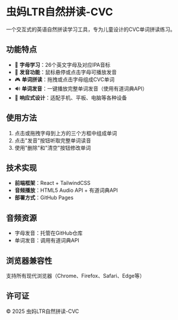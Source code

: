 # 虫妈LTR自然拼读-CVC

一个交互式的英语自然拼读学习工具，专为儿童设计的CVC单词拼读练习。

## 功能特点

- 🎯 **字母学习**：26个英文字母及对应IPA音标
- 🎵 **发音功能**：鼠标悬停或点击字母可播放发音
- 🎮 **单词拼读**：拖拽或点击字母组成CVC单词
- 🔊 **单词发音**：一键播放完整单词发音（使用有道词典API）
- 📱 **响应式设计**：适配手机、平板、电脑等各种设备

## 使用方法

1. 点击或拖拽字母到上方的三个方框中组成单词
2. 点击"发音"按钮听取完整单词读音
3. 使用"删除"和"清空"按钮修改单词

## 技术实现

- **前端框架**：React + TailwindCSS
- **音频播放**：HTML5 Audio API + 有道词典API
- **部署方式**：GitHub Pages

## 音频资源

- 字母发音：托管在GitHub仓库
- 单词发音：调用有道词典API

## 浏览器兼容性

支持所有现代浏览器（Chrome、Firefox、Safari、Edge等）

## 许可证

© 2025 虫妈LTR自然拼读-CVC